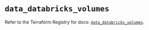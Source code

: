 # `data_databricks_volumes`

Refer to the Terraform Registry for docs: [`data_databricks_volumes`](https://registry.terraform.io/providers/databricks/databricks/1.81.0/docs/data-sources/volumes).
